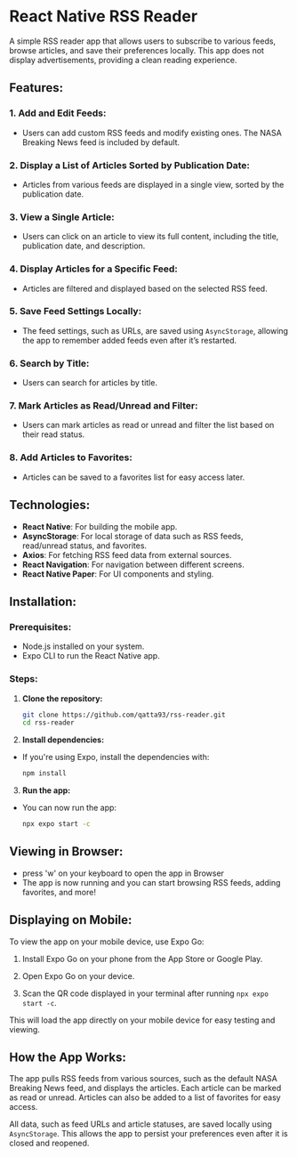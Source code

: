 # React Native RSS Reader

A simple RSS reader app that allows users to subscribe to various feeds, browse articles, and save their preferences locally. This app does not display advertisements, providing a clean reading experience.

## Features:

### 1. **Add and Edit Feeds:**
   - Users can add custom RSS feeds and modify existing ones. The NASA Breaking News feed is included by default.
   
### 2. **Display a List of Articles Sorted by Publication Date:**
   - Articles from various feeds are displayed in a single view, sorted by the publication date.

### 3. **View a Single Article:**
   - Users can click on an article to view its full content, including the title, publication date, and description.

### 4. **Display Articles for a Specific Feed:**
   - Articles are filtered and displayed based on the selected RSS feed.

### 5. **Save Feed Settings Locally:**
   - The feed settings, such as URLs, are saved using `AsyncStorage`, allowing the app to remember added feeds even after it’s restarted.

### 6. **Search by Title:**
   - Users can search for articles by title.

### 7. **Mark Articles as Read/Unread and Filter:**
   - Users can mark articles as read or unread and filter the list based on their read status.

### 8. **Add Articles to Favorites:**
   - Articles can be saved to a favorites list for easy access later.

## Technologies:

- **React Native**: For building the mobile app.
- **AsyncStorage**: For local storage of data such as RSS feeds, read/unread status, and favorites.
- **Axios**: For fetching RSS feed data from external sources.
- **React Navigation**: For navigation between different screens.
- **React Native Paper**: For UI components and styling.
  
## Installation:

### Prerequisites:

- Node.js installed on your system.
- Expo CLI to run the React Native app.

### Steps:

1. **Clone the repository:**
   ```bash
   git clone https://github.com/qatta93/rss-reader.git
   cd rss-reader

2. **Install dependencies:**
- If you're using Expo, install the dependencies with:
   ```bash
   npm install

3. **Run the app:**
- You can now run the app:
   ```bash
   npx expo start -c

## Viewing in Browser:
- press 'w' on your keyboard to open the app in Browser
- The app is now running and you can start browsing RSS feeds, adding favorites, and more!

## Displaying on Mobile:
To view the app on your mobile device, use Expo Go:

1. Install Expo Go on your phone from the App Store or Google Play.

2. Open Expo Go on your device.

3. Scan the QR code displayed in your terminal after running `npx expo start -c`.

This will load the app directly on your mobile device for easy testing and viewing.

## How the App Works:
The app pulls RSS feeds from various sources, such as the default NASA Breaking News feed, and displays the articles. Each article can be marked as read or unread. Articles can also be added to a list of favorites for easy access.

All data, such as feed URLs and article statuses, are saved locally using `AsyncStorage`. This allows the app to persist your preferences even after it is closed and reopened.

